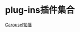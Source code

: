 # plug-ins插件集合
[Carousel轮播](https://eazerchen.github.io/plug-ins/Carousel/index.htmlhttps://eazerchen.github.io/plug-ins/Carousel/index.htmlv)
